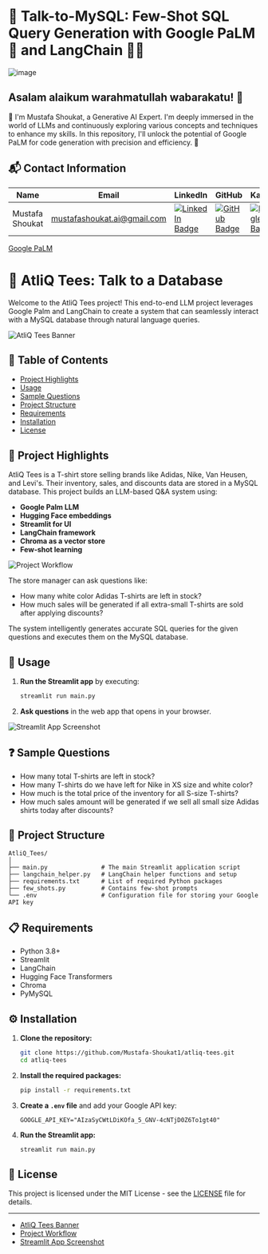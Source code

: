 # 💬 Talk-to-MySQL: Few-Shot SQL Query Generation with Google PaLM 🧠 and LangChain 🔗🚀

![image](https://github.com/user-attachments/assets/94a21c71-e5c9-4c59-b9b5-8cb085f087f3)


## Asalam alaikum warahmatullah wabarakatu! 🌟

👋 I'm Mustafa Shoukat, a Generative AI Expert. I'm deeply immersed in the world of LLMs and continuously exploring various concepts and techniques to enhance my skills. In this repository, I'll unlock the potential of Google PaLM for code generation with precision and efficiency. 🚀

## 📬 Contact Information

| Name            | Email                           | LinkedIn                                                        | GitHub                                              | Kaggle                                               | LeetCode                                                 |
|-----------------|---------------------------------|-----------------------------------------------------------------|-----------------------------------------------------|-----------------------------------------------------|----------------------------------------------------------|
| Mustafa Shoukat | mustafashoukat.ai@gmail.com     | [![LinkedIn Badge](https://img.shields.io/badge/-LinkedIn-blue)](https://www.linkedin.com/in/mustafashoukat/)   | [![GitHub Badge](https://img.shields.io/badge/-GitHub-black)](https://github.com/Mustafa-Shoukat1) | [![Kaggle Badge](https://img.shields.io/badge/-Kaggle-blue)](https://www.kaggle.com/mustafashoukat) | [![LeetCode Badge](https://img.shields.io/badge/-LeetCode-orange)](https://leetcode.com/u/MustafaShoukat/) |

[Google PaLM](https://th.bing.com/th/id/OIP.HMwi10r0TW11pUc-9yZEeQHaE8?rs=1&pid=ImgDetMain)

# 🛒 AtliQ Tees: Talk to a Database

Welcome to the AtliQ Tees project! This end-to-end LLM project leverages Google Palm and LangChain to create a system that can seamlessly interact with a MySQL database through natural language queries.

![AtliQ Tees Banner](https://via.placeholder.com/1200x400.png?text=AtliQ+Tees+Project+Banner)

## 📜 Table of Contents
- [Project Highlights](#project-highlights)
- [Usage](#usage)
- [Sample Questions](#sample-questions)
- [Project Structure](#project-structure)
- [Requirements](#requirements)
- [Installation](#installation)
- [License](#license)

## 🎯 Project Highlights

AtliQ Tees is a T-shirt store selling brands like Adidas, Nike, Van Heusen, and Levi's. Their inventory, sales, and discounts data are stored in a MySQL database. This project builds an LLM-based Q&A system using:
- **Google Palm LLM**
- **Hugging Face embeddings**
- **Streamlit for UI**
- **LangChain framework**
- **Chroma as a vector store**
- **Few-shot learning**

![Project Workflow](https://via.placeholder.com/800x400.png?text=Project+Workflow)

The store manager can ask questions like:
- How many white color Adidas T-shirts are left in stock?
- How much sales will be generated if all extra-small T-shirts are sold after applying discounts?

The system intelligently generates accurate SQL queries for the given questions and executes them on the MySQL database.

## 🚀 Usage

1. **Run the Streamlit app** by executing:
    ```bash
    streamlit run main.py
    ```

2. **Ask questions** in the web app that opens in your browser.

![Streamlit App Screenshot](https://via.placeholder.com/800x400.png?text=Streamlit+App+Screenshot)

## ❓ Sample Questions

- How many total T-shirts are left in stock?
- How many T-shirts do we have left for Nike in XS size and white color?
- How much is the total price of the inventory for all S-size T-shirts?
- How much sales amount will be generated if we sell all small size Adidas shirts today after discounts?

## 📁 Project Structure

```plaintext
AtliQ_Tees/
│
├── main.py               # The main Streamlit application script
├── langchain_helper.py   # LangChain helper functions and setup
├── requirements.txt      # List of required Python packages
├── few_shots.py          # Contains few-shot prompts
└── .env                  # Configuration file for storing your Google API key
```

## 📋 Requirements

- Python 3.8+
- Streamlit
- LangChain
- Hugging Face Transformers
- Chroma
- PyMySQL

## ⚙️ Installation

1. **Clone the repository:**
    ```bash
    git clone https://github.com/Mustafa-Shoukat1/atliq-tees.git
    cd atliq-tees
    ```

2. **Install the required packages:**
    ```bash
    pip install -r requirements.txt
    ```

3. **Create a `.env` file** and add your Google API key:
    ```env
    GOOGLE_API_KEY="AIzaSyCWtLDiKOfa_5_GNV-4cNTjD0Z6To1gt40" 
    ```

4. **Run the Streamlit app:**
    ```bash
    streamlit run main.py
    ```

## 📝 License

This project is licensed under the MIT License - see the [LICENSE](LICENSE) file for details.

---


- [AtliQ Tees Banner](https://via.placeholder.com/1200x400.png?text=AtliQ+Tees+Project+Banner)
- [Project Workflow](https://via.placeholder.com/800x400.png?text=Project+Workflow)
- [Streamlit App Screenshot](https://via.placeholder.com/800x400.png?text=Streamlit+App+Screenshot)




